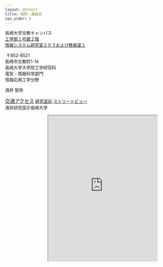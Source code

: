```yaml
---
layout: default
title: 場所・連絡先
nav_order: 4
---
```


長崎大学文教キャンパス  
[工学部１号館２階  
情報システム研究室２０３および教員室１](https://drive.google.com/file/d/1A9g4jC5FvPuei_ghujwXzGPirJXO_Li-)  

 〒852-8521  
長崎市文教町1-14  
長崎大学大学院工学研究科  
電気・情報科学部門  
情報応用工学分野  

酒井 智弥

[<font size="3">交通アクセス</font>](http://www.nagasaki-u.ac.jp/ja/access/bunkyo/index.html) [研究室前](http://goo.gl/t2seBg) [ストリートビュー](https://maps.google.com/maps?msid=214974179868439124987.0004a1a8f42168dc93f6b&msa=0&ll=32.786865,129.864158&spn=0.00239,0.008733&vpsrc=0&t=m&layer=c&cbll=32.786865,129.864158&panoid=tWrigjPt2bLb_nUuuu6Zqw&cbp=11,190.46,,3,-6.05&z=17)  
酒井研究室＠長崎大学
<iframe src="https://www.google.com/maps/d/embed?mid=1p19AbuquU1ufv5a07IG2WFUDZrw&ehbc=2E312F" width="360" height="480" align="right"></iframe>

